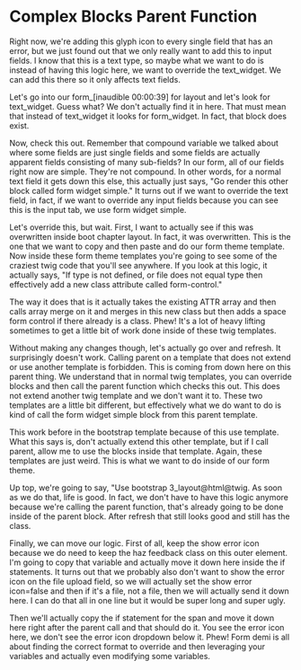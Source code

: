 # Complex Blocks Parent Function

Right now, we're adding this glyph icon to every single field that has an error, but we just found out that we only really want to add this to input fields. I know that this is a text type, so maybe what we want to do is instead of having this logic here, we want to override the text_widget. We can add this there so it only affects text fields.

Let's go into our form_[inaudible 00:00:39] for layout and let's look for text_widget. Guess what? We don't actually find it in here. That must mean that instead of text_widget it looks for form_widget. In fact, that block does exist.

Now, check this out. Remember that compound variable we talked about where some fields are just single fields and some fields are actually apparent fields consisting of many sub-fields? In our form, all of our fields right now are simple. They're not compound. In other words, for a normal text field it gets down this else, this actually just says, "Go render this other block called form widget simple." It turns out if we want to override the text field, in fact, if we want to override any input fields because you can see this is the input tab, we use form widget simple.

Let's override this, but wait. First, I want to actually see if this was overwritten inside boot chapter layout. In fact, it was overwritten. This is the one that we want to copy and then paste and do our form theme template. Now inside these form theme templates you're going to see some of the craziest twig code that you'll see anywhere. If you look at this logic, it actually says, "If type is not defined, or file does not equal type then effectively add a new class attribute called form-control."

The way it does that is it actually takes the existing ATTR array and then calls array merge on it and merges in this new class but then adds a space form control if there already is a class. Phew! It's a lot of heavy lifting sometimes to get a little bit of work done inside of these twig templates.

Without making any changes though, let's actually go over and refresh. It surprisingly doesn't work. Calling parent on a template that does not extend or use another template is forbidden. This is coming from down here on this parent thing. We understand that in normal twig templates, you can override blocks and then call the parent function which checks this out. This does not extend another twig template and we don't want it to. These two templates are a little bit different, but effectively what we do want to do is kind of call the form widget simple block from this parent template.

This work before in the bootstrap template because of this use template. What this says is, don't actually extend this other template, but if I call parent, allow me to use the blocks inside that template. Again, these templates are just weird. This is what we want to do inside of our form theme.

Up top, we're going to say, "Use bootstrap 3_layout@html@twig. As soon as we do that, life is good. In fact, we don't have to have this logic anymore because we're calling the parent function, that's already going to be done inside of the parent block. After refresh that still looks good and still has the class.

Finally, we can move our logic. First of all, keep the show error icon because we do need to keep the haz feedback class on this outer element. I'm going to copy that variable and actually move it down here inside the if statements. It turns out that we probably also don't want to show the error icon on the file upload field, so we will actually set the show error icon=false and then if it's a file, not a file, then we will actually send it down here. I can do that all in one line but it would be super long and super ugly.

Then we'll actually copy the if statement for the span and move it down here right after the parent call and that should do it. You see the error icon here, we don't see the error icon dropdown below it. Phew! Form demi is all about finding the correct format to override and then leveraging your variables and actually even modifying some variables.
